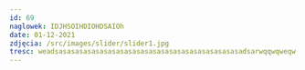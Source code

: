 ```yaml
---
id: 69
naglowek: IDJHSOIHDIOHDSAIOh
date: 01-12-2021
zdjęcia: /src/images/slider/slider1.jpg
tresc: weadsasasasasasasasasasasasasasasasasasasasasasasadsarwqqwqweqw
---
```

